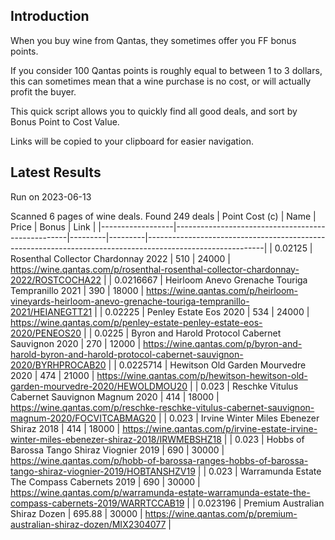## Introduction

When you buy wine from Qantas, they sometimes offer you FF bonus points. 

If you consider 100 Qantas points is roughly equal to between 1 to 3 dollars, this can sometimes mean that a wine purchase is no cost, or will actually profit the buyer.

This quick script allows you to quickly find all good deals, and sort by Bonus Point to Cost Value.

Links will be copied to your clipboard for easier navigation.

## Latest Results

Run on 2023-06-13

Scanned 6 pages of wine deals.
Found 249 deals
|   Point Cost (c) | Name                                              |   Price |   Bonus | Link                                                                                                      |
|------------------|---------------------------------------------------|---------|---------|-----------------------------------------------------------------------------------------------------------|
|        0.02125   | Rosenthal Collector Chardonnay 2022               |  510    |   24000 | https://wine.qantas.com/p/rosenthal-rosenthal-collector-chardonnay-2022/ROSTCOCHA22                       |
|        0.0216667 | Heirloom Anevo Grenache Touriga Tempranillo 2021  |  390    |   18000 | https://wine.qantas.com/p/heirloom-vineyards-heirloom-anevo-grenache-touriga-tempranillo-2021/HEIANEGTT21 |
|        0.02225   | Penley Estate Eos 2020                            |  534    |   24000 | https://wine.qantas.com/p/penley-estate-penley-estate-eos-2020/PENEOS20                                   |
|        0.0225    | Byron and Harold Protocol Cabernet Sauvignon 2020 |  270    |   12000 | https://wine.qantas.com/p/byron-and-harold-byron-and-harold-protocol-cabernet-sauvignon-2020/BYRHPROCAB20 |
|        0.0225714 | Hewitson Old Garden Mourvedre 2020                |  474    |   21000 | https://wine.qantas.com/p/hewitson-hewitson-old-garden-mourvedre-2020/HEWOLDMOU20                         |
|        0.023     | Reschke Vitulus Cabernet Sauvignon Magnum 2020    |  414    |   18000 | https://wine.qantas.com/p/reschke-reschke-vitulus-cabernet-sauvignon-magnum-2020/FOCVITCABMAG20           |
|        0.023     | Irvine Winter Miles Ebenezer Shiraz 2018          |  414    |   18000 | https://wine.qantas.com/p/irvine-estate-irvine-winter-miles-ebenezer-shiraz-2018/IRWMEBSHZ18              |
|        0.023     | Hobbs of Barossa Tango Shiraz Viognier 2019       |  690    |   30000 | https://wine.qantas.com/p/hobb-of-barossa-ranges-hobbs-of-barossa-tango-shiraz-viognier-2019/HOBTANSHZV19 |
|        0.023     | Warramunda Estate The Compass Cabernets 2019      |  690    |   30000 | https://wine.qantas.com/p/warramunda-estate-warramunda-estate-the-compass-cabernets-2019/WARRTCCAB19      |
|        0.023196  | Premium Australian Shiraz Dozen                   |  695.88 |   30000 | https://wine.qantas.com/p/premium-australian-shiraz-dozen/MIX2304077                                      |

